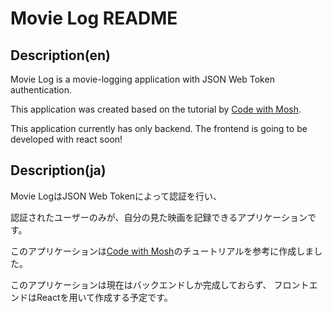 # Movie Log README

## Description(en)
Movie Log is a movie-logging application with JSON Web Token authentication.

This application was created based on the tutorial by [Code with Mosh](https://codewithmosh.com/).

This application currently has only backend.
The frontend is going to be developed with react soon!


## Description(ja)
Movie LogはJSON Web Tokenによって認証を行い、

認証されたユーザーのみが、自分の見た映画を記録できるアプリケーションです。

このアプリケーションは[Code with Mosh](https://codewithmosh.com/)のチュートリアルを参考に作成しました。

このアプリケーションは現在はバックエンドしか完成しておらず、
フロントエンドはReactを用いて作成する予定です。
